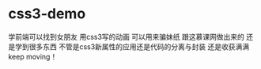 # css3-demo
学前端可以找到女朋友
用css3写的动画 可以用来骗妹纸 跟这慕课网做出来的 还是学到很多东西 不管是css3新属性的应用还是代码的分离与封装 还是收获满满  keep moving！
